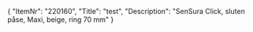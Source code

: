 {
  "ItemNr": "220160",
  "Title": "test",
  "Description": "SenSura Click, sluten påse, Maxi, beige, ring 70 mm"
}